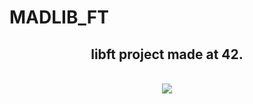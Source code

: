 # MADLIB_FT

<div align="center">
  <h2>libft project made at 42.</h2>
  </br>
  <img src=https://i0.wp.com/lesoreillescurieuses.com/wp-content/uploads/2021/03/35A1D1FB-8163-4DCD-8DB4-56962AC2DEE6.jpeg?resize=697%2C697&ssl=1>
</div>
